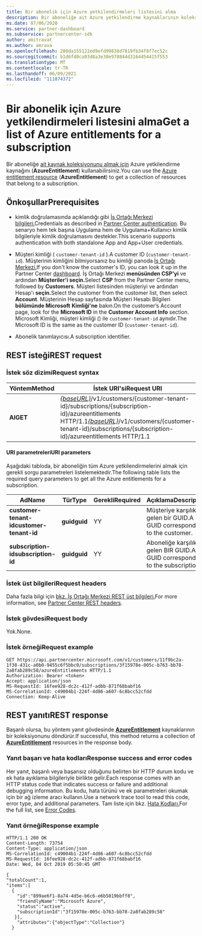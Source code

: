 ```yaml
---
title: Bir abonelik için Azure yetkilendirmeleri listesini alma
description: Bir aboneliğe ait Azure yetkilendirme kaynaklarının koleksiyonunu almak için AzureEntitlement kaynağını kullanabilirsiniz.
ms.date: 07/06/2020
ms.service: partner-dashboard
ms.subservice: partnercenter-sdk
author: amitravat
ms.author: amrava
ms.openlocfilehash: 280da155122ed9efd99838d7819fb34f8f7ec52c
ms.sourcegitcommit: b1d6fd0ca93d8a3e30e970844d3164454415f553
ms.translationtype: MT
ms.contentlocale: tr-TR
ms.lasthandoff: 06/09/2021
ms.locfileid: "111874372"
---
```

# <a name="get-a-list-of-azure-entitlements-for-a-subscription"></a><span data-ttu-id="a42c2-103">Bir abonelik için Azure yetkilendirmeleri listesini alma</span><span class="sxs-lookup"><span data-stu-id="a42c2-103">Get a list of Azure entitlements for a subscription</span></span>

<span data-ttu-id="a42c2-104">Bir aboneliğe [ait kaynak koleksiyonunu almak için](subscription-resources.md#azureentitlement) Azure yetkilendirme kaynağını (**AzureEntitlement**) kullanabilirsiniz.</span><span class="sxs-lookup"><span data-stu-id="a42c2-104">You can use the [Azure entitlement resource](subscription-resources.md#azureentitlement) (**AzureEntitlement**) to get a collection of resources that belong to a subscription.</span></span>

## <a name="prerequisites"></a><span data-ttu-id="a42c2-105">Önkoşullar</span><span class="sxs-lookup"><span data-stu-id="a42c2-105">Prerequisites</span></span>

- <span data-ttu-id="a42c2-106">kimlik doğrulamasında açıklandığı gibi [İş Ortağı Merkezi bilgileri.](partner-center-authentication.md)</span><span class="sxs-lookup"><span data-stu-id="a42c2-106">Credentials as described in [Partner Center authentication](partner-center-authentication.md).</span></span> <span data-ttu-id="a42c2-107">Bu senaryo hem tek başına Uygulama hem de Uygulama+Kullanıcı kimlik bilgileriyle kimlik doğrulamasını destekler.</span><span class="sxs-lookup"><span data-stu-id="a42c2-107">This scenario supports authentication with both standalone App and App+User credentials.</span></span>

- <span data-ttu-id="a42c2-108">Müşteri kimliği ( `customer-tenant-id` ).</span><span class="sxs-lookup"><span data-stu-id="a42c2-108">A customer ID (`customer-tenant-id`).</span></span> <span data-ttu-id="a42c2-109">Müşterinin kimliğini bilmiyorsanız bu kimliği panoda [İş Ortağı Merkezi.](https://partner.microsoft.com/dashboard)</span><span class="sxs-lookup"><span data-stu-id="a42c2-109">If you don't know the customer's ID, you can look it up in the Partner Center [dashboard](https://partner.microsoft.com/dashboard).</span></span> <span data-ttu-id="a42c2-110">İş Ortağı Merkezi **menüsünden CSP'yi** ve ardından **Müşteriler'i seçin.**</span><span class="sxs-lookup"><span data-stu-id="a42c2-110">Select **CSP** from the Partner Center menu, followed by **Customers**.</span></span> <span data-ttu-id="a42c2-111">Müşteri listesinden müşteriyi ve ardından Hesap'ı **seçin.**</span><span class="sxs-lookup"><span data-stu-id="a42c2-111">Select the customer from the customer list, then select **Account**.</span></span> <span data-ttu-id="a42c2-112">Müşterinin Hesap sayfasında Müşteri Hesabı Bilgileri **bölümünde Microsoft** **Kimliği'ne** bakın.</span><span class="sxs-lookup"><span data-stu-id="a42c2-112">On the customer’s Account page, look for the **Microsoft ID** in the **Customer Account Info** section.</span></span> <span data-ttu-id="a42c2-113">Microsoft Kimliği, müşteri kimliği () ile `customer-tenant-id` aynıdır.</span><span class="sxs-lookup"><span data-stu-id="a42c2-113">The Microsoft ID is the same as the customer ID  (`customer-tenant-id`).</span></span>

- <span data-ttu-id="a42c2-114">Abonelik tanımlayıcısı.</span><span class="sxs-lookup"><span data-stu-id="a42c2-114">A subscription identifier.</span></span>

## <a name="rest-request"></a><span data-ttu-id="a42c2-115">REST isteği</span><span class="sxs-lookup"><span data-stu-id="a42c2-115">REST request</span></span>

### <a name="request-syntax"></a><span data-ttu-id="a42c2-116">İstek söz dizimi</span><span class="sxs-lookup"><span data-stu-id="a42c2-116">Request syntax</span></span>

| <span data-ttu-id="a42c2-117">Yöntem</span><span class="sxs-lookup"><span data-stu-id="a42c2-117">Method</span></span>  | <span data-ttu-id="a42c2-118">İstek URI'si</span><span class="sxs-lookup"><span data-stu-id="a42c2-118">Request URI</span></span>                                                                                                                   |
|---------|---------------------------------------------------------------------------------|
| <span data-ttu-id="a42c2-119">**Al**</span><span class="sxs-lookup"><span data-stu-id="a42c2-119">**GET**</span></span> | <span data-ttu-id="a42c2-120">[*{baseURL}*](partner-center-rest-urls.md)/v1/customers/{customer-tenant-id}/subscriptions/{subscription-id}/azureentitlements HTTP/1.1</span><span class="sxs-lookup"><span data-stu-id="a42c2-120">[*{baseURL}*](partner-center-rest-urls.md)/v1/customers/{customer-tenant-id}/subscriptions/{subscription-id}/azureentitlements HTTP/1.1</span></span> |

#### <a name="uri-parameters"></a><span data-ttu-id="a42c2-121">URI parametreleri</span><span class="sxs-lookup"><span data-stu-id="a42c2-121">URI parameters</span></span>

<span data-ttu-id="a42c2-122">Aşağıdaki tabloda, bir aboneliğin tüm Azure yetkilendirmelerini almak için gerekli sorgu parametreleri listelemektedir.</span><span class="sxs-lookup"><span data-stu-id="a42c2-122">The following table lists the required query parameters to get all the Azure entitlements for a subscription.</span></span>

| <span data-ttu-id="a42c2-123">Ad</span><span class="sxs-lookup"><span data-stu-id="a42c2-123">Name</span></span>                   | <span data-ttu-id="a42c2-124">Tür</span><span class="sxs-lookup"><span data-stu-id="a42c2-124">Type</span></span>     | <span data-ttu-id="a42c2-125">Gerekli</span><span class="sxs-lookup"><span data-stu-id="a42c2-125">Required</span></span> | <span data-ttu-id="a42c2-126">Açıklama</span><span class="sxs-lookup"><span data-stu-id="a42c2-126">Description</span></span>                           |
|------------------------|----------|----------|---------------------------------------|
| <span data-ttu-id="a42c2-127">**customer-tenant-id**</span><span class="sxs-lookup"><span data-stu-id="a42c2-127">**customer-tenant-id**</span></span> | <span data-ttu-id="a42c2-128">**guid**</span><span class="sxs-lookup"><span data-stu-id="a42c2-128">**guid**</span></span> | <span data-ttu-id="a42c2-129">Y</span><span class="sxs-lookup"><span data-stu-id="a42c2-129">Y</span></span>        | <span data-ttu-id="a42c2-130">Müşteriye karşılık gelen bir GUID.</span><span class="sxs-lookup"><span data-stu-id="a42c2-130">A GUID corresponding to the customer.</span></span> |
| <span data-ttu-id="a42c2-131">**subscription-id**</span><span class="sxs-lookup"><span data-stu-id="a42c2-131">**subscription-id**</span></span>       | <span data-ttu-id="a42c2-132">**guid**</span><span class="sxs-lookup"><span data-stu-id="a42c2-132">**guid**</span></span> | <span data-ttu-id="a42c2-133">Y</span><span class="sxs-lookup"><span data-stu-id="a42c2-133">Y</span></span>        | <span data-ttu-id="a42c2-134">Aboneliğe karşılık gelen BIR GUID.</span><span class="sxs-lookup"><span data-stu-id="a42c2-134">A GUID corresponding to the subscription.</span></span>    |

### <a name="request-headers"></a><span data-ttu-id="a42c2-135">İstek üst bilgileri</span><span class="sxs-lookup"><span data-stu-id="a42c2-135">Request headers</span></span>

<span data-ttu-id="a42c2-136">Daha fazla bilgi için [bkz. İş Ortağı Merkezi REST üst bilgileri.](headers.md)</span><span class="sxs-lookup"><span data-stu-id="a42c2-136">For more information, see [Partner Center REST headers](headers.md).</span></span>

### <a name="request-body"></a><span data-ttu-id="a42c2-137">İstek gövdesi</span><span class="sxs-lookup"><span data-stu-id="a42c2-137">Request body</span></span>

<span data-ttu-id="a42c2-138">Yok.</span><span class="sxs-lookup"><span data-stu-id="a42c2-138">None.</span></span>

### <a name="request-example"></a><span data-ttu-id="a42c2-139">İstek örneği</span><span class="sxs-lookup"><span data-stu-id="a42c2-139">Request example</span></span>

```http
GET https://api.partnercenter.microsoft.com/v1/customers/11f9bc2a-1f38-431c-a0b0-9455c6f5bbc0/subscriptions/3f15978e-005c-b763-bb78-2a8fab289c58/azureEntitlements HTTP/1.1
Authorization: Bearer <token>
Accept: application/json
MS-RequestId: 16fee928-dc2c-412f-adbb-871f68babf16
MS-CorrelationId: c49004b1-224f-4d86-a607-6c8bcc52cfdd
Connection: Keep-Alive
```

## <a name="rest-response"></a><span data-ttu-id="a42c2-140">REST yanıtı</span><span class="sxs-lookup"><span data-stu-id="a42c2-140">REST response</span></span>

<span data-ttu-id="a42c2-141">Başarılı olursa, bu yöntem yanıt gövdesinde [**AzureEntitlement**](subscription-resources.md#azureentitlement) kaynaklarının bir koleksiyonunu döndürür.</span><span class="sxs-lookup"><span data-stu-id="a42c2-141">If successful, this method returns a collection of [**AzureEntitlement**](subscription-resources.md#azureentitlement) resources in the response body.</span></span>

### <a name="response-success-and-error-codes"></a><span data-ttu-id="a42c2-142">Yanıt başarı ve hata kodları</span><span class="sxs-lookup"><span data-stu-id="a42c2-142">Response success and error codes</span></span>

<span data-ttu-id="a42c2-143">Her yanıt, başarılı veya başarısız olduğunu belirten bir HTTP durum kodu ve ek hata ayıklama bilgileriyle birlikte gelir.</span><span class="sxs-lookup"><span data-stu-id="a42c2-143">Each response comes with an HTTP status code that indicates success or failure and additional debugging information.</span></span> <span data-ttu-id="a42c2-144">Bu kodu, hata türünü ve ek parametreleri okumak için bir ağ izleme aracı kullanın.</span><span class="sxs-lookup"><span data-stu-id="a42c2-144">Use a network trace tool to read this code, error type, and additional parameters.</span></span> <span data-ttu-id="a42c2-145">Tam liste için bkz. [Hata Kodları.](error-codes.md)</span><span class="sxs-lookup"><span data-stu-id="a42c2-145">For the full list, see [Error Codes](error-codes.md).</span></span>

### <a name="response-example"></a><span data-ttu-id="a42c2-146">Yanıt örneği</span><span class="sxs-lookup"><span data-stu-id="a42c2-146">Response example</span></span>

```http
HTTP/1.1 200 OK
Content-Length: 73754
Content-Type: application/json
MS-CorrelationId: c49004b1-224f-4d86-a607-6c8bcc52cfdd
MS-RequestId: 16fee928-dc2c-412f-adbb-871f68babf16
Date: Wed, 04 Oct 2019 05:50:45 GMT

{
"totalCount":1,
"items":[
  {
    "id":"899ae6f1-8a74-4d5e-b6c6-e6b5019bbff8",
    "friendlyName":"Microsoft Azure",
    "status":"active",
    "subscriptionId":"3f15978e-005c-b763-bb78-2a8fab289c58"
   }],
    "attributes":{"objectType":"Collection"}
  }
```
